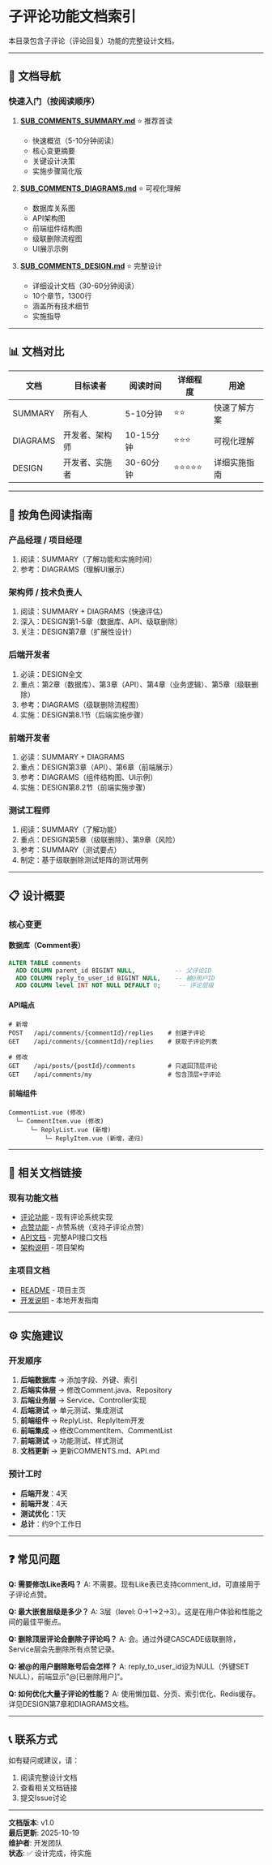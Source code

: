 # 子评论功能文档索引

本目录包含子评论（评论回复）功能的完整设计文档。

---

## 📖 文档导航

### 快速入门（按阅读顺序）

1. **[SUB_COMMENTS_SUMMARY.md](./SUB_COMMENTS_SUMMARY.md)** ⭐ 推荐首读
   - 快速概览（5-10分钟阅读）
   - 核心变更摘要
   - 关键设计决策
   - 实施步骤简化版

2. **[SUB_COMMENTS_DIAGRAMS.md](./SUB_COMMENTS_DIAGRAMS.md)** ⭐ 可视化理解
   - 数据库关系图
   - API架构图
   - 前端组件结构图
   - 级联删除流程图
   - UI展示示例

3. **[SUB_COMMENTS_DESIGN.md](./SUB_COMMENTS_DESIGN.md)** ⭐ 完整设计
   - 详细设计文档（30-60分钟阅读）
   - 10个章节，1300行
   - 涵盖所有技术细节
   - 实施指导

---

## 📊 文档对比

| 文档 | 目标读者 | 阅读时间 | 详细程度 | 用途 |
|------|---------|---------|---------|------|
| SUMMARY | 所有人 | 5-10分钟 | ⭐⭐ | 快速了解方案 |
| DIAGRAMS | 开发者、架构师 | 10-15分钟 | ⭐⭐⭐ | 可视化理解 |
| DESIGN | 开发者、实施者 | 30-60分钟 | ⭐⭐⭐⭐⭐ | 详细实施指南 |

---

## 🎯 按角色阅读指南

### 产品经理 / 项目经理
1. 阅读：SUMMARY（了解功能和实施时间）
2. 参考：DIAGRAMS（理解UI展示）

### 架构师 / 技术负责人
1. 阅读：SUMMARY + DIAGRAMS（快速评估）
2. 深入：DESIGN第1-5章（数据库、API、级联删除）
3. 关注：DESIGN第7章（扩展性设计）

### 后端开发者
1. 必读：DESIGN全文
2. 重点：第2章（数据库）、第3章（API）、第4章（业务逻辑）、第5章（级联删除）
3. 参考：DIAGRAMS（级联删除流程图）
4. 实施：DESIGN第8.1节（后端实施步骤）

### 前端开发者
1. 必读：SUMMARY + DIAGRAMS
2. 重点：DESIGN第3章（API）、第6章（前端展示）
3. 参考：DIAGRAMS（组件结构图、UI示例）
4. 实施：DESIGN第8.2节（前端实施步骤）

### 测试工程师
1. 阅读：SUMMARY（了解功能）
2. 重点：DESIGN第5章（级联删除）、第9章（风险）
3. 参考：SUMMARY（测试要点）
4. 制定：基于级联删除测试矩阵的测试用例

---

## 📋 设计概要

### 核心变更

#### 数据库（Comment表）
```sql
ALTER TABLE comments 
  ADD COLUMN parent_id BIGINT NULL,           -- 父评论ID
  ADD COLUMN reply_to_user_id BIGINT NULL,    -- 被@用户ID
  ADD COLUMN level INT NOT NULL DEFAULT 0;     -- 评论层级
```

#### API端点
```http
# 新增
POST   /api/comments/{commentId}/replies    # 创建子评论
GET    /api/comments/{commentId}/replies    # 获取子评论列表

# 修改
GET    /api/posts/{postId}/comments         # 只返回顶层评论
GET    /api/comments/my                     # 包含顶层+子评论
```

#### 前端组件
```
CommentList.vue (修改)
  └─ CommentItem.vue (修改)
      └─ ReplyList.vue (新增)
          └─ ReplyItem.vue (新增，递归)
```

---

## 🔗 相关文档链接

### 现有功能文档
- [评论功能](./COMMENTS.md) - 现有评论系统实现
- [点赞功能](./LIKES.md) - 点赞系统（支持子评论点赞）
- [API文档](../API.md) - 完整API接口文档
- [架构说明](../ARCHITECTURE.md) - 项目架构

### 主项目文档
- [README](../../README.md) - 项目主页
- [开发说明](../DEVELOPMENT.md) - 本地开发指南

---

## ⚙️ 实施建议

### 开发顺序
1. **后端数据库** → 添加字段、外键、索引
2. **后端实体层** → 修改Comment.java、Repository
3. **后端业务层** → Service、Controller实现
4. **后端测试** → 单元测试、集成测试
5. **前端组件** → ReplyList、ReplyItem开发
6. **前端集成** → 修改CommentItem、CommentList
7. **前端测试** → 功能测试、样式测试
8. **文档更新** → 更新COMMENTS.md、API.md

### 预计工时
- **后端开发**：4天
- **前端开发**：4天
- **测试优化**：1天
- **总计**：约9个工作日

---

## ❓ 常见问题

**Q: 需要修改Like表吗？**
A: 不需要。现有Like表已支持comment_id，可直接用于子评论点赞。

**Q: 最大嵌套层级是多少？**
A: 3层（level: 0→1→2→3）。这是在用户体验和性能之间的最佳平衡点。

**Q: 删除顶层评论会删除子评论吗？**
A: 会。通过外键CASCADE级联删除，Service层会先删除所有点赞记录。

**Q: 被@的用户删除账号后会怎样？**
A: reply_to_user_id设为NULL（外键SET NULL），前端显示"@[已删除用户]"。

**Q: 如何优化大量子评论的性能？**
A: 使用懒加载、分页、索引优化、Redis缓存。详见DESIGN第7章和DIAGRAMS文档。

---

## 📞 联系方式

如有疑问或建议，请：
1. 阅读完整设计文档
2. 查看相关文档链接
3. 提交Issue讨论

---

**文档版本**: v1.0  
**最后更新**: 2025-10-19  
**维护者**: 开发团队  
**状态**: ✅ 设计完成，待实施
